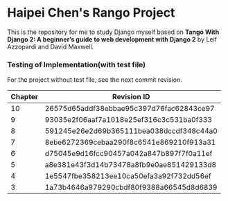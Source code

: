 # Haipei Chen's Rango Project
This is the repository for me to study Django myself based on **Tango With Django 2: A beginner’s guide to web development with Django 2** by Leif Azzopardi and David Maxwell.

### Testing of Implementation(with test file)
For the project without test file, see the next commit revision.

| Chapter  | Revision ID |
| ------------- | ------------- |
| 10  | 26575d65addf38ebbae95c397d76fac62843ce97  |
| 9  | 93035e2f06aaf7a1018e25ef316c3c531ba0f333 |
| 8  | 591245e26e2d69b365111bea038dccdf348c44a0  |
| 7  | 8ebe6272369cebaa290f8c6541e869210f913a31  |
| 6  | d75045e9d16fcc90457a042a847b897f7f0a11ef  |
| 5  | a8e381e43f3d14b73478a8fb9e0ae851429133d8 |
| 4  | 1e5547fbe358213ee10ca50efa3a92f732dd56ef  |
| 3  | 1a73b4646a979290cbdf80f9388a66545d8d6839  |

